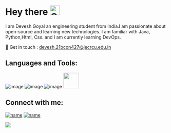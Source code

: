   # Hey there       <img alt="GIF" src="https://github.com/TheDudeThatCode/TheDudeThatCode/blob/master/Assets/wave.gif" width="30" />
     
 
 
 I am Devesh Goyal an engineering student from India.I am passionate about open-source and learning new technologies. I am familiar with Java, Python,Html, Css. and I am currently learning DevOps.
                                                      
  
 
	

💬 Get in touch : devesh.21bcon427@jecrcu.edu.in



## Languages and Tools:

![image](https://user-images.githubusercontent.com/93080269/175566548-306dcb48-d75d-4ae6-b007-c03d3c180ac8.png)
![image](https://user-images.githubusercontent.com/93080269/175566378-4e471baa-3e1d-46c6-9f43-6d73b425205e.png)
![image](https://user-images.githubusercontent.com/93080269/175567686-c5da7bf3-ba61-487d-86f2-a536561ffb11.png)
<a href="url"><img src="http://user-images.githubusercontent.com/93080269/175567660-26d42a83-7234-444d-960a-f0c59b699707.png" height="48" width="48" ></a>

## Connect with me:
[![name](https://user-images.githubusercontent.com/93080269/175568881-c09d9090-c08c-4c26-9592-dc3030dd8759.png)](https://www.linkedin.com/in/devesh-goyal-99a5561a1/)
[![name](https://user-images.githubusercontent.com/93080269/175569016-b151f6d9-7b40-4948-9526-70436b8a4744.png)](https://twitter.com/Deveshhere_)












<img src="https://github.com/TheDudeThatCode/TheDudeThatCode/blob/master/Assets/Developer.gif" width="px">




